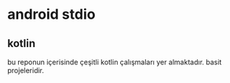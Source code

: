 # android stdio
## kotlin

bu reponun içerisinde çeşitli kotlin çalışmaları yer almaktadır. 
basit projeleridir.
